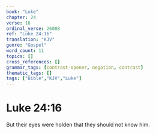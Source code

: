 ```yaml
---
book: "Luke"
chapter: 24
verse: 16
ordinal_verse: 26008
ref: "Luke 24:16"
translation: "KJV"
genre: "Gospel"
word_count: 11
topics: []
cross_references: []
grammar_tags: [contrast-opener, negation, contrast]
thematic_tags: []
tags: ["Bible","KJV","Luke"]
---
```


# Luke 24:16

But their eyes were holden that they should not know him.
